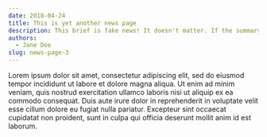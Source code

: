 ```yaml
---
date: 2018-04-24
title: This is yet another news page
description: This brief is fake news! It doesn't matter. If the summary is too long, the text is automatically truncated so that the display remains of good quality.
authors:
  - Jane Doe
slug: news-page-3
---
```


Lorem ipsum dolor sit amet, consectetur adipiscing elit, sed do eiusmod tempor incididunt ut labore et dolore magna aliqua. Ut enim ad minim veniam, quis nostrud exercitation ullamco laboris nisi ut aliquip ex ea commodo consequat. Duis aute irure dolor in reprehenderit in voluptate velit esse cillum dolore eu fugiat nulla pariatur. Excepteur sint occaecat cupidatat non proident, sunt in culpa qui officia deserunt mollit anim id est laborum.

